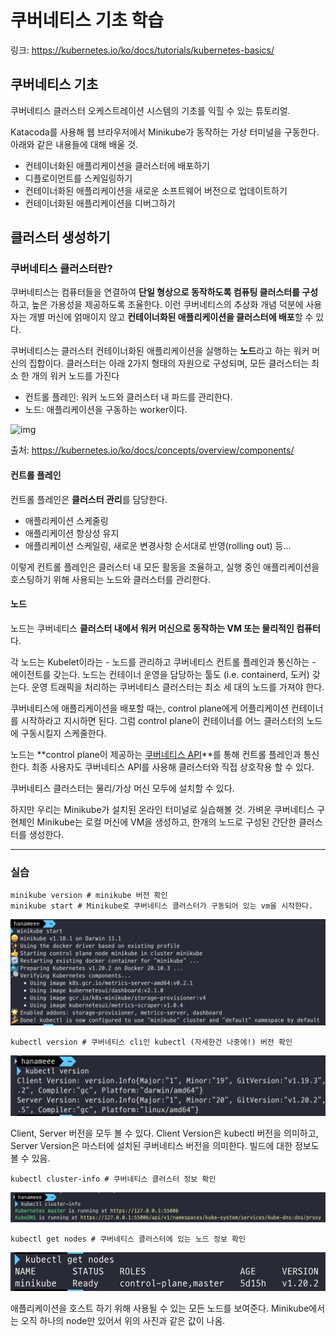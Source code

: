 # 쿠버네티스 기초 학습

링크: https://kubernetes.io/ko/docs/tutorials/kubernetes-basics/

## 쿠버네티스 기초

쿠버네티스 클러스터 오케스트레이션 시스템의 기초를 익힐 수 있는 튜토리얼.

Katacoda를 사용해 웹 브라우저에서 Minikube가 동작하는 가상 터미널을 구동한다. 아래와 같은 내용들에 대해 배울 것.

- 컨테이너화된 애플리케이션을 클러스터에 배포하기
- 디플로이먼트를 스케일링하기
- 컨테이너화된 애플리케이션을 새로운 소프트웨어 버전으로 업데이트하기
- 컨테이너화된 애플리케이션을 디버그하기

## 클러스터 생성하기

### 쿠버네티스 클러스터란?

쿠버네티스는 컴퓨터들을 연결하여 **단일 형상으로 동작하도록 컴퓨팅 클러스터를 구성**하고, 높은 가용성을 제공하도록 조율한다. 이런 쿠버네티스의 추상화 개념 덕분에 사용자는 개별 머신에 얽매이지 않고 **컨테이너화된 애플리케이션을 클러스터에 배포**할 수 있다.

쿠버네티스는 클러스터 컨테이너화된 애플리케이션을 실행하는 **노드**라고 하는 워커 머신의 집합이다. 클러스터는 아래 2가지 형태의 자원으로 구성되며, 모든 클러스터는 최소 한 개의 워커 노드를 가진다

- 컨트롤 플레인: 워커 노드와 클러스터 내 파드를 관리한다. 
- 노드: 애플리케이션을 구동하는 worker이다.

![img](https://d33wubrfki0l68.cloudfront.net/283cc20bb49089cb2ca54d51b4ac27720c1a7902/34424/docs/tutorials/kubernetes-basics/public/images/module_01_cluster.svg)

출처: https://kubernetes.io/ko/docs/concepts/overview/components/

#### 컨트롤 플레인

컨트롤 플레인은 **클러스터 관리**를 담당한다.

- 애플리케이션 스케줄링
- 애플리케이션 항상성 유지
- 애플리케이션 스케일링, 새로운 변경사항 순서대로 반영(rolling out) 등...

이렇게 컨트롤 플레인은 클러스터 내 모든 활동을 조율하고, 실행 중인 애플리케이션을 호스팅하기 위해 사용되는 노드와 클러스터를 관리한다.

#### 노드

노드는 쿠버네티스 **클러스터 내에서 워커 머신으로 동작하는 VM 또는 물리적인 컴퓨터**다.

각 노드는 Kubelet이라는 - 노드를 관리하고 쿠버네티스 컨트롤 플레인과 통신하는 - 에이전트를 갖는다. 노드는 컨테이너 운영을 담당하는 툴도 (i.e. containerd, 도커) 갖는다. 운영 트래픽을 처리하는 쿠버네티스 클러스터는 최소 세 대의 노드를 가져야 한다.



쿠버네티스에 애플리케이션을 배포할 때는, control plane에게 어플리케이션 컨테이너를 시작하라고 지시하면 된다. 그럼 control plane이 컨테이너를 어느 클러스터의 노드에 구동시킬지 스케줄한다.

노드는 **control plane이 제공하는 [쿠버네티스 API](https://kubernetes.io/ko/docs/concepts/overview/kubernetes-api/)**를 통해 컨트롤 플레인과 통신한다. 최종 사용자도 쿠버네티스 API를 사용해 클러스터와 직접 상호작용 할 수 있다.

쿠버네티스 클러스터는 물리/가상 머신 모두에 설치할 수 있다.

하지만 우리는 Minikube가 설치된 온라인 터미널로 실습해볼 것. 가벼운 쿠버네티스 구현체인 Minikube는 로컬 머신에 VM을 생성하고, 한개의 노드로 구성된 간단한 클러스터를 생성한다. 

----

### 실습

```shell
minikube version # minikube 버전 확인 
minikube start # Minikube로 쿠버네티스 클러스터가 구동되어 있는 vm을 시작한다.
```

![image-20210405153654643](image-20210405153654643.png)

```shell
kubectl version # 쿠버네티스 cli인 kubectl (자세한건 나중에!) 버전 확인
```

![image-20210405153852336](image-20210405153852336.png)

Client, Server 버전을 모두 볼 수 있다. Client Version은 kubectl 버전을 의미하고, Server Version은 마스터에 설치된 쿠버네티스 버전을 의미한다. 빌드에 대한 정보도 볼 수 있음.

```shell
kubectl cluster-info # 쿠버네티스 클러스터 정보 확인
```
![image-20210405154433520](image-20210405154433520.png)

```shell
kubectl get nodes # 쿠버네티스 클러스터에 있는 노드 정보 확인
```

![image-20210405154110621](image-20210405154110621.png)

애플리케이션을 호스트 하기 위해 사용될 수 있는 모든 노드를 보여준다. Minikube에서는 오직 하나의 node만 있어서 위의 사진과 같은 값이 나옴.

